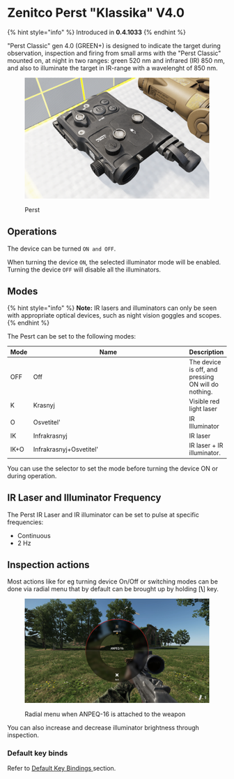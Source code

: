 # Zenitco Perst "Klassika" V4.0

{% hint style="info" %}
Introduced in **0.4.1033**
{% endhint %}

"Perst Classic" gen 4.0 (GREEN+) is designed to indicate the target during observation, inspection and firing from small arms with the "Perst Classic" mounted on, at night in two ranges: green 520 nm and infrared (IR) 850 nm, and also to illuminate the target in IR-range with a wavelenght of 850 nm.

<figure><img src="../../../../../../.gitbook/assets/image (16).png" alt=""><figcaption><p>Perst</p></figcaption></figure>

## Operations

The device can be turned `ON and OFF`.

When turning the device `ON`, the selected illuminator mode will be enabled. Turning the device `OFF` will disable all the illuminators.

## Modes

{% hint style="info" %}
**Note:** IR lasers and illuminators can only be seen with appropriate optical devices, such as night vision goggles and scopes.
{% endhint %}

The Pesrt can be set to the following modes:

<table><thead><tr><th>Mode</th><th width="492.3333333333333">Name</th><th>Description</th></tr></thead><tbody><tr><td>OFF</td><td>Off</td><td>The device is off, and pressing ON will do nothing.</td></tr><tr><td>K</td><td>Krasnyj</td><td>Visible red light laser</td></tr><tr><td>O</td><td>Osvetitel'</td><td>IR Illuminator</td></tr><tr><td>IK</td><td>Infrakrasnyj</td><td>IR laser</td></tr><tr><td>IK+O</td><td>Infrakrasnyj+Osvetitel'</td><td>IR laser + IR illuminator.</td></tr></tbody></table>

You can use the selector to set the mode before turning the device ON or during operation.

## IR Laser and Illuminator Frequency

The Perst IR Laser and IR illuminator can be set to pulse at specific frequencies:

* Continuous
* 2 Hz

## Inspection actions

Most actions like for eg turning device On/Off or switching modes can be done via radial menu that by default can be brought up by holding \[**\\**] key.

<figure><img src="../../../../../../.gitbook/assets/20230511151259_1.jpg" alt=""><figcaption><p>Radial menu when ANPEQ-16 is attached to the weapon</p></figcaption></figure>

You can also increase and decrease illuminator brightness through inspection.

### Default key binds

Refer to [Default Key Bindings ](../../../../general-systems/default-key-binds.md)section.

